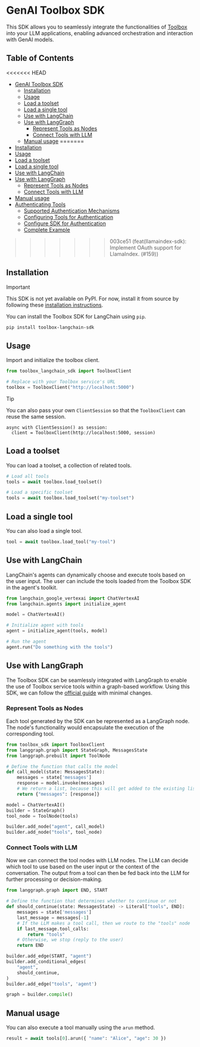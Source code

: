 # GenAI Toolbox SDK

This SDK allows you to seamlessly integrate the functionalities of
[Toolbox](https://github.com/googleapis/genai-toolbox) into your LLM
applications, enabling advanced orchestration and interaction with GenAI models.

<!-- TOC ignore:true -->
## Table of Contents
<!-- TOC -->

<<<<<<< HEAD
- [GenAI Toolbox SDK](#genai-toolbox-sdk)
    - [Installation](#installation)
    - [Usage](#usage)
    - [Load a toolset](#load-a-toolset)
    - [Load a single tool](#load-a-single-tool)
    - [Use with LangChain](#use-with-langchain)
    - [Use with LangGraph](#use-with-langgraph)
        - [Represent Tools as Nodes](#represent-tools-as-nodes)
        - [Connect Tools with LLM](#connect-tools-with-llm)
    - [Manual usage](#manual-usage)
=======
- [Installation](#installation)
- [Usage](#usage)
- [Load a toolset](#load-a-toolset)
- [Load a single tool](#load-a-single-tool)
- [Use with LangChain](#use-with-langchain)
- [Use with LangGraph](#use-with-langgraph)
    - [Represent Tools as Nodes](#represent-tools-as-nodes)
    - [Connect Tools with LLM](#connect-tools-with-llm)
- [Manual usage](#manual-usage)
- [Authenticating Tools](#authenticating-tools)
    - [Supported Authentication Mechanisms](#supported-authentication-mechanisms)
    - [Configuring Tools for Authentication](#configuring-tools-for-authentication)
    - [Configure SDK for Authentication](#configure-sdk-for-authentication)
    - [Complete Example](#complete-example)
>>>>>>> 003ce51 (feat(llamaindex-sdk): Implement OAuth support for LlamaIndex. (#159))

<!-- /TOC -->

## Installation

> [!IMPORTANT]
> This SDK is not yet available on PyPI. For now, install it from source by
> following these [installation instructions](DEVELOPER.md).

You can install the Toolbox SDK for LangChain using `pip`.

```bash
pip install toolbox-langchain-sdk
```

## Usage

Import and initialize the toolbox client.

```python
from toolbox_langchain_sdk import ToolboxClient

# Replace with your Toolbox service's URL
toolbox = ToolboxClient("http://localhost:5000")
```

> [!TIP]
> You can also pass your own `ClientSession` so that the `ToolboxClient` can
> reuse the same session.
> ```
> async with ClientSession() as session:
>   client = ToolboxClient(http://localhost:5000, session)
> ```

## Load a toolset

You can load a toolset, a collection of related tools.

```python
# Load all tools
tools = await toolbox.load_toolset()

# Load a specific toolset
tools = await toolbox.load_toolset("my-toolset")
```

## Load a single tool

You can also load a single tool.

```python
tool = await toolbox.load_tool("my-tool")
```

## Use with LangChain

LangChain's agents can dynamically choose and execute tools based on the user
input. The user can include the tools loaded from the Toolbox SDK in the agent's
toolkit.

```python
from langchain_google_vertexai import ChatVertexAI
from langchain.agents import initialize_agent

model = ChatVertexAI()

# Initialize agent with tools
agent = initialize_agent(tools, model)

# Run the agent
agent.run("Do something with the tools")
```

## Use with LangGraph

The Toolbox SDK can be seamlessly integrated with LangGraph to enable the use of
Toolbox service tools within a graph-based workflow. Using this SDK, we can
follow the [official guide](https://langchain-ai.github.io/langgraph/) with
minimal changes.

### Represent Tools as Nodes

Each tool generated by the SDK can be represented as a LangGraph node. The
node's functionality would encapsulate the execution of the corresponding tool.

```python
from toolbox_sdk import ToolboxClient
from langgraph.graph import StateGraph, MessagesState
from langgraph.prebuilt import ToolNode

# Define the function that calls the model
def call_model(state: MessagesState):
    messages = state['messages']
    response = model.invoke(messages)
    # We return a list, because this will get added to the existing list
    return {"messages": [response]}

model = ChatVertexAI()
builder = StateGraph()
tool_node = ToolNode(tools)

builder.add_node("agent", call_model)
builder.add_node("tools", tool_node)
```

### Connect Tools with LLM

Now we can connect the tool nodes with LLM nodes. The LLM can decide which tool
to use based on the user input or the context of the conversation. The output
from a tool can then be fed back into the LLM for further processing or
decision-making.

```python
from langgraph.graph import END, START

# Define the function that determines whether to continue or not
def should_continue(state: MessagesState) -> Literal["tools", END]:
    messages = state['messages']
    last_message = messages[-1]
    # If the LLM makes a tool call, then we route to the "tools" node
    if last_message.tool_calls:
        return "tools"
    # Otherwise, we stop (reply to the user)
    return END

builder.add_edge(START, "agent")
builder.add_conditional_edges(
    "agent",
    should_continue,
)
builder.add_edge("tools", 'agent')

graph = builder.compile()
```

## Manual usage

You can also execute a tool manually using the `arun` method.

```python
result = await tools[0].arun({ "name": "Alice", "age": 30 })
```
